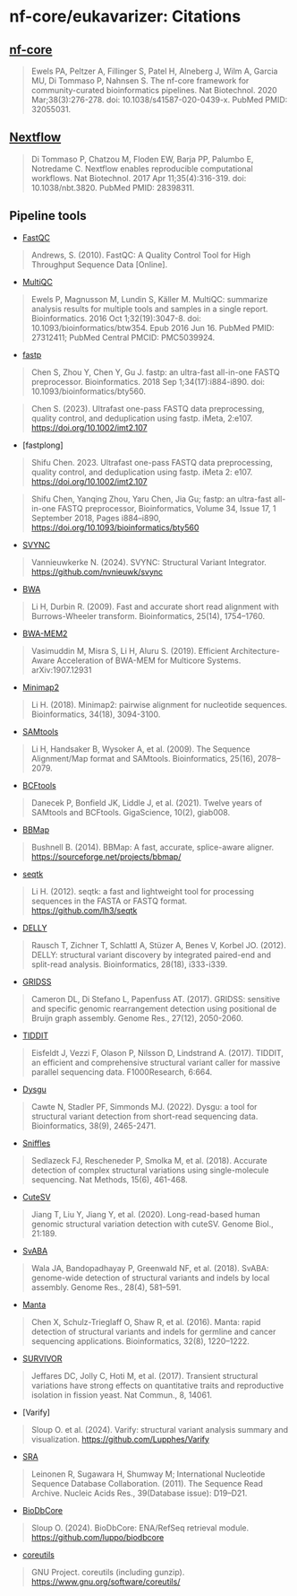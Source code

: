 # nf-core/eukavarizer: Citations

## [nf-core](https://pubmed.ncbi.nlm.nih.gov/32055031/)

> Ewels PA, Peltzer A, Fillinger S, Patel H, Alneberg J, Wilm A, Garcia MU, Di Tommaso P, Nahnsen S. The nf-core framework for community-curated bioinformatics pipelines. Nat Biotechnol. 2020 Mar;38(3):276-278. doi: 10.1038/s41587-020-0439-x. PubMed PMID: 32055031.

## [Nextflow](https://pubmed.ncbi.nlm.nih.gov/28398311/)

> Di Tommaso P, Chatzou M, Floden EW, Barja PP, Palumbo E, Notredame C. Nextflow enables reproducible computational workflows. Nat Biotechnol. 2017 Apr 11;35(4):316-319. doi: 10.1038/nbt.3820. PubMed PMID: 28398311.

## Pipeline tools

- [FastQC](https://www.bioinformatics.babraham.ac.uk/projects/fastqc/)

> Andrews, S. (2010). FastQC: A Quality Control Tool for High Throughput Sequence Data [Online].

- [MultiQC](https://pubmed.ncbi.nlm.nih.gov/27312411/)

> Ewels P, Magnusson M, Lundin S, Käller M. MultiQC: summarize analysis results for multiple tools and samples in a single report. Bioinformatics. 2016 Oct 1;32(19):3047-8. doi: 10.1093/bioinformatics/btw354. Epub 2016 Jun 16. PubMed PMID: 27312411; PubMed Central PMCID: PMC5039924.

- [fastp](https://doi.org/10.1093/bioinformatics/bty560)

> Chen S, Zhou Y, Chen Y, Gu J. fastp: an ultra-fast all-in-one FASTQ preprocessor. Bioinformatics. 2018 Sep 1;34(17):i884-i890. doi: 10.1093/bioinformatics/bty560.

> Chen S. (2023). Ultrafast one-pass FASTQ data preprocessing, quality control, and deduplication using fastp. iMeta, 2:e107. https://doi.org/10.1002/imt2.107

- [fastplong]

> Shifu Chen. 2023. Ultrafast one-pass FASTQ data preprocessing, quality control, and deduplication using fastp. iMeta 2: e107. https://doi.org/10.1002/imt2.107

> Shifu Chen, Yanqing Zhou, Yaru Chen, Jia Gu; fastp: an ultra-fast all-in-one FASTQ preprocessor, Bioinformatics, Volume 34, Issue 17, 1 September 2018, Pages i884–i890, https://doi.org/10.1093/bioinformatics/bty560

- [SVYNC](https://github.com/nvnieuwk/svync)

> Vannieuwkerke N. (2024). SVYNC: Structural Variant Integrator. https://github.com/nvnieuwk/svync

- [BWA](https://doi.org/10.1093/bioinformatics/btp324)

> Li H, Durbin R. (2009). Fast and accurate short read alignment with Burrows-Wheeler transform. Bioinformatics, 25(14), 1754–1760.

- [BWA-MEM2](https://arxiv.org/abs/1907.12931)

> Vasimuddin M, Misra S, Li H, Aluru S. (2019). Efficient Architecture-Aware Acceleration of BWA-MEM for Multicore Systems. arXiv:1907.12931

- [Minimap2](https://doi.org/10.1093/bioinformatics/bty191)

> Li H. (2018). Minimap2: pairwise alignment for nucleotide sequences. Bioinformatics, 34(18), 3094-3100.

- [SAMtools](https://doi.org/10.1093/bioinformatics/btp352)

> Li H, Handsaker B, Wysoker A, et al. (2009). The Sequence Alignment/Map format and SAMtools. Bioinformatics, 25(16), 2078–2079.

- [BCFtools](https://doi.org/10.1093/gigascience/giab008)

> Danecek P, Bonfield JK, Liddle J, et al. (2021). Twelve years of SAMtools and BCFtools. GigaScience, 10(2), giab008.

- [BBMap](https://sourceforge.net/projects/bbmap/)

> Bushnell B. (2014). BBMap: A fast, accurate, splice-aware aligner. https://sourceforge.net/projects/bbmap/

- [seqtk](https://github.com/lh3/seqtk)

> Li H. (2012). seqtk: a fast and lightweight tool for processing sequences in the FASTA or FASTQ format. https://github.com/lh3/seqtk

- [DELLY](https://doi.org/10.1093/bioinformatics/bts378)

> Rausch T, Zichner T, Schlattl A, Stüzer A, Benes V, Korbel JO. (2012). DELLY: structural variant discovery by integrated paired-end and split-read analysis. Bioinformatics, 28(18), i333-i339.

- [GRIDSS](https://doi.org/10.1101/gr.222109.117)

> Cameron DL, Di Stefano L, Papenfuss AT. (2017). GRIDSS: sensitive and specific genomic rearrangement detection using positional de Bruijn graph assembly. Genome Res., 27(12), 2050-2060.

- [TIDDIT](https://doi.org/10.12688/f1000research.11501.1)

> Eisfeldt J, Vezzi F, Olason P, Nilsson D, Lindstrand A. (2017). TIDDIT, an efficient and comprehensive structural variant caller for massive parallel sequencing data. F1000Research, 6:664.

- [Dysgu](https://doi.org/10.1093/bioinformatics/btac144)

> Cawte N, Stadler PF, Simmonds MJ. (2022). Dysgu: a tool for structural variant detection from short-read sequencing data. Bioinformatics, 38(9), 2465-2471.

- [Sniffles](https://doi.org/10.1038/s41592-018-0001-7)

> Sedlazeck FJ, Rescheneder P, Smolka M, et al. (2018). Accurate detection of complex structural variations using single-molecule sequencing. Nat Methods, 15(6), 461-468.

- [CuteSV](https://doi.org/10.1186/s13059-020-02107-y)

> Jiang T, Liu Y, Jiang Y, et al. (2020). Long-read-based human genomic structural variation detection with cuteSV. Genome Biol., 21:189.

- [SvABA](https://doi.org/10.1101/gr.221028.117)

> Wala JA, Bandopadhayay P, Greenwald NF, et al. (2018). SvABA: genome-wide detection of structural variants and indels by local assembly. Genome Res., 28(4), 581–591.

- [Manta](https://doi.org/10.1093/bioinformatics/btv710)

> Chen X, Schulz-Trieglaff O, Shaw R, et al. (2016). Manta: rapid detection of structural variants and indels for germline and cancer sequencing applications. Bioinformatics, 32(8), 1220–1222.

- [SURVIVOR](https://doi.org/10.1038/ncomms14061)

> Jeffares DC, Jolly C, Hoti M, et al. (2017). Transient structural variations have strong effects on quantitative traits and reproductive isolation in fission yeast. Nat Commun., 8, 14061.

- [Varify]

> Sloup O. et al. (2024). Varify: structural variant analysis summary and visualization. https://github.com/Lupphes/Varify

- [SRA](https://doi.org/10.1093/nar/gkq1019)

> Leinonen R, Sugawara H, Shumway M; International Nucleotide Sequence Database Collaboration. (2011). The Sequence Read Archive. Nucleic Acids Res., 39(Database issue): D19–D21.

- [BioDbCore](https://github.com/luppo/biodbcore)

> Sloup O. (2024). BioDbCore: ENA/RefSeq retrieval module. https://github.com/luppo/biodbcore

- [coreutils](https://www.gnu.org/software/coreutils/)

> GNU Project. coreutils (including gunzip). https://www.gnu.org/software/coreutils/
